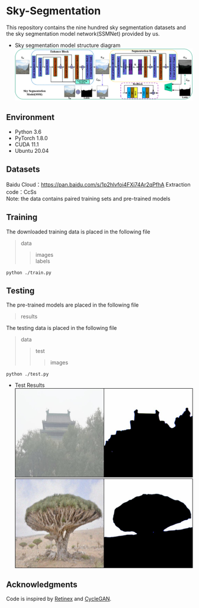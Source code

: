 # Sky-Segmentation
This repository  contains the nine hundred sky segmentation datasets and the sky segmentation model network(SSMNet) provided by us. <br>
* Sky segmentation model structure diagram<br>
![image](https://github.com/ChengChen-ai/Sky-Segmentation/blob/main/data/MAG/%E5%9B%BE%E7%89%871.png)  


## Environment
* Python 3.6 <br>
* PyTorch 1.8.0 <br>
* CUDA 11.1 <br>
* Ubuntu 20.04 <br>

## Datasets
Baidu Cloud：https://pan.baidu.com/s/1p2hlvfoi4FXi74Ar2qPfhA 
Extraction code：CcSs  
Note: the data contains paired training sets and pre-trained models

## Training
The downloaded training data is placed in the following file  
>data
>>images  
>>labels

    python ./train.py


## Testing
The pre-trained models are placed in the following file
>results  

The testing data is placed in the following file  
>data
>>test
>>>images  

    python ./test.py  

* Test Results  
![image](https://github.com/ChengChen-ai/Sky-Segmentation/blob/main/data/MAG/test_1.jpg)  
![image](https://github.com/ChengChen-ai/Sky-Segmentation/blob/main/data/MAG/test_2.jpg)
## Acknowledgments
Code is inspired by [Retinex](https://github.com/weichen582/RetinexNet) and [CycleGAN](https://github.com/junyanz/pytorch-CycleGAN-and-pix2pix).
